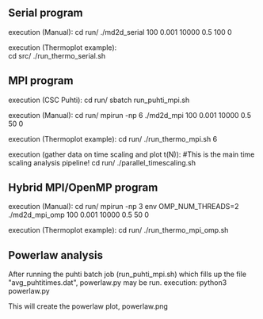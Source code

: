 Serial program
--------------

execution (Manual):
    cd run/
    ./md2d_serial 100 0.001 10000 0.5 100 0

execution (Thermoplot example):  
    cd src/
    ./run_thermo_serial.sh


MPI program
--------------
execution (CSC Puhti):
    cd run/
    sbatch run_puhti_mpi.sh

execution (Manual):
    cd run/
    mpirun -np 6 ./md2d_mpi 100 0.001 10000 0.5 50 0

execution (Thermoplot example):
    cd run/
    ./run_thermo_mpi.sh 6

execution (gather data on time scaling and plot t(N)):  #This is the main time scaling analysis pipeline!
    cd run/
    ./parallel_timescaling.sh


Hybrid MPI/OpenMP program
--------------
execution (Manual):
    cd run/
    mpirun -np 3 env OMP_NUM_THREADS=2 ./md2d_mpi_omp 100 0.001 10000 0.5 50 0

execution (Thermoplot example):
    cd run/
    ./run_thermo_mpi_omp.sh


Powerlaw analysis
--------------
After running the puhti batch job (run_puhti_mpi.sh) which fills up the file "avg_puhtitimes.dat", powerlaw.py may be run.
execution:
    python3 powerlaw.py

This will create the powerlaw plot, powerlaw.png

